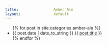 ```yaml
---
title:                Amber Ale
layout:               default
---
```


<ul>
  {% for post in site.categories.amber-ale %}
    <li>
      {{ post.date | date_to_string }}
      <a href="{{ post.url }}">{{ post.title }}</a>
    </li>
  {% endfor %}
</ul>
